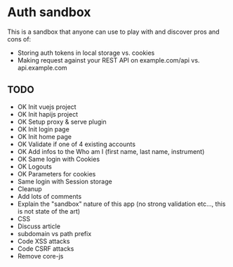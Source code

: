# Auth sandbox

This is a sandbox that anyone can use to play with and discover pros and cons of:

* Storing auth tokens in local storage vs. cookies
* Making request against your REST API on example.com/api vs. api.example.com

## TODO

* OK Init vuejs project
* OK Init hapijs project
* OK Setup proxy & serve plugin
* OK Init login page
* OK Init home page
* OK Validate if one of 4 existing accounts
* OK Add infos to the Who am I (first name, last name, instrument)
* OK Same login with Cookies
* OK Logouts
* OK Parameters for cookies
*    Same login with Session storage
*    Cleanup
*    Add lots of comments
*    Explain the "sandbox" nature of this app (no strong validation etc..., this is not state of the art)
*    CSS
*    Discuss article
*    subdomain vs path prefix
*    Code XSS attacks
*    Code CSRF attacks
*    Remove core-js
